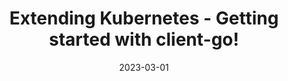 ---
title:  Extending Kubernetes - Getting started with client-go!
description: Everyone is talking about cloud native infrastructure and applications and how containers and container orchestration tools are important to an application's cloud native journey. But what is cloud native? Is it complex architecture that requires an army of people to develop and manage? Or is it a light switch to magically transform your legacy applications into cloud-scale ones? Find the answer.
date:   2023-03-01
authors: [ravikanth]
image:  '/images/cloudnative.png'
tags:   [cloud-native, learning]
featured: false
draft: true
---
